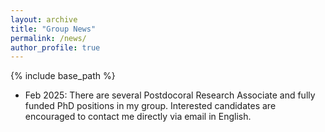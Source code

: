 ```yaml
---
layout: archive
title: "Group News"
permalink: /news/
author_profile: true
---
```

{% include base_path %}

* Feb 2025: There are several Postdocoral Research Associate and fully funded PhD positions in my group. Interested candidates are encouraged to contact me directly via email in English.